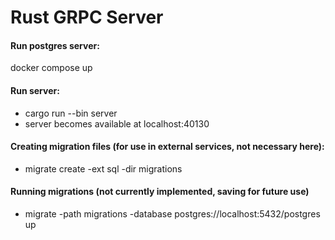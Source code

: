 # Rust GRPC Server
#### Run postgres server:
docker compose up

#### Run server:
* cargo run --bin server
* server becomes available at localhost:40130

#### Creating migration files (for use in external services, not necessary here):
* migrate create -ext sql -dir migrations <name>

#### Running migrations (not currently implemented, saving for future use)
* migrate -path migrations -database postgres://localhost:5432/postgres up
